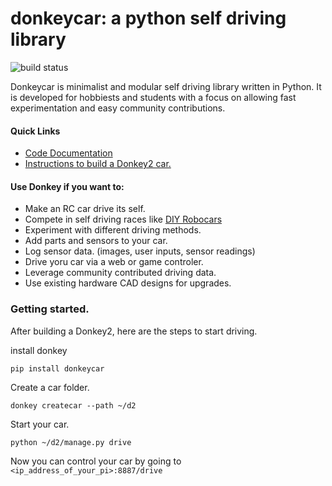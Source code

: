 # donkeycar: a python self driving library 

![build status](https://travis-ci.org/wroscoe/donkey.svg?branch=master)

Donkeycar is minimalist and modular self driving library written in Python. It is 
developed for hobbiests and students with a focus on allowing fast experimentation and easy 
community contributions.  

#### Quick Links
* [Code Documentation](http://docs.donkeycar.com)
* [Instructions to build a Donkey2 car.](http://www.donkeycar.com)

#### Use Donkey if you want to:
* Make an RC car drive its self.
* Compete in self driving races like [DIY Robocars](http://diyrobocars.com)
* Experiment with different driving methods.
* Add parts and sensors to your car.
* Log sensor data. (images, user inputs, sensor readings) 
* Drive yoru car via a web or game controler.
* Leverage community contributed driving data.
* Use existing hardware CAD designs for upgrades.

### Getting started. 
After building a Donkey2, here are the steps to start driving.

install donkey
```
pip install donkeycar
```

Create a car folder.
```
donkey createcar --path ~/d2
```

Start your car.
```
python ~/d2/manage.py drive
```

Now you can control your car by going to `<ip_address_of_your_pi>:8887/drive`
